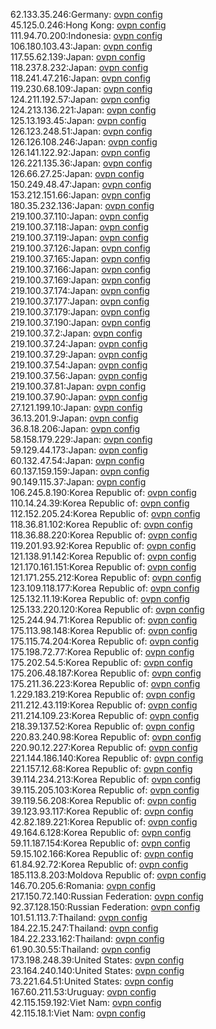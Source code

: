 62.133.35.246:Germany: [ovpn config](vpn/62_133_35_246.ovpn)  
45.125.0.246:Hong Kong: [ovpn config](vpn/45_125_0_246.ovpn)  
111.94.70.200:Indonesia: [ovpn config](vpn/111_94_70_200.ovpn)  
106.180.103.43:Japan: [ovpn config](vpn/106_180_103_43.ovpn)  
117.55.62.139:Japan: [ovpn config](vpn/117_55_62_139.ovpn)  
118.237.8.232:Japan: [ovpn config](vpn/118_237_8_232.ovpn)  
118.241.47.216:Japan: [ovpn config](vpn/118_241_47_216.ovpn)  
119.230.68.109:Japan: [ovpn config](vpn/119_230_68_109.ovpn)  
124.211.192.57:Japan: [ovpn config](vpn/124_211_192_57.ovpn)  
124.213.136.221:Japan: [ovpn config](vpn/124_213_136_221.ovpn)  
125.13.193.45:Japan: [ovpn config](vpn/125_13_193_45.ovpn)  
126.123.248.51:Japan: [ovpn config](vpn/126_123_248_51.ovpn)  
126.126.108.246:Japan: [ovpn config](vpn/126_126_108_246.ovpn)  
126.141.122.92:Japan: [ovpn config](vpn/126_141_122_92.ovpn)  
126.221.135.36:Japan: [ovpn config](vpn/126_221_135_36.ovpn)  
126.66.27.25:Japan: [ovpn config](vpn/126_66_27_25.ovpn)  
150.249.48.47:Japan: [ovpn config](vpn/150_249_48_47.ovpn)  
153.212.151.66:Japan: [ovpn config](vpn/153_212_151_66.ovpn)  
180.35.232.136:Japan: [ovpn config](vpn/180_35_232_136.ovpn)  
219.100.37.110:Japan: [ovpn config](vpn/219_100_37_110.ovpn)  
219.100.37.118:Japan: [ovpn config](vpn/219_100_37_118.ovpn)  
219.100.37.119:Japan: [ovpn config](vpn/219_100_37_119.ovpn)  
219.100.37.126:Japan: [ovpn config](vpn/219_100_37_126.ovpn)  
219.100.37.165:Japan: [ovpn config](vpn/219_100_37_165.ovpn)  
219.100.37.166:Japan: [ovpn config](vpn/219_100_37_166.ovpn)  
219.100.37.169:Japan: [ovpn config](vpn/219_100_37_169.ovpn)  
219.100.37.174:Japan: [ovpn config](vpn/219_100_37_174.ovpn)  
219.100.37.177:Japan: [ovpn config](vpn/219_100_37_177.ovpn)  
219.100.37.179:Japan: [ovpn config](vpn/219_100_37_179.ovpn)  
219.100.37.190:Japan: [ovpn config](vpn/219_100_37_190.ovpn)  
219.100.37.2:Japan: [ovpn config](vpn/219_100_37_2.ovpn)  
219.100.37.24:Japan: [ovpn config](vpn/219_100_37_24.ovpn)  
219.100.37.29:Japan: [ovpn config](vpn/219_100_37_29.ovpn)  
219.100.37.54:Japan: [ovpn config](vpn/219_100_37_54.ovpn)  
219.100.37.56:Japan: [ovpn config](vpn/219_100_37_56.ovpn)  
219.100.37.81:Japan: [ovpn config](vpn/219_100_37_81.ovpn)  
219.100.37.90:Japan: [ovpn config](vpn/219_100_37_90.ovpn)  
27.121.199.10:Japan: [ovpn config](vpn/27_121_199_10.ovpn)  
36.13.201.9:Japan: [ovpn config](vpn/36_13_201_9.ovpn)  
36.8.18.206:Japan: [ovpn config](vpn/36_8_18_206.ovpn)  
58.158.179.229:Japan: [ovpn config](vpn/58_158_179_229.ovpn)  
59.129.44.173:Japan: [ovpn config](vpn/59_129_44_173.ovpn)  
60.132.47.54:Japan: [ovpn config](vpn/60_132_47_54.ovpn)  
60.137.159.159:Japan: [ovpn config](vpn/60_137_159_159.ovpn)  
90.149.115.37:Japan: [ovpn config](vpn/90_149_115_37.ovpn)  
106.245.8.190:Korea Republic of: [ovpn config](vpn/106_245_8_190.ovpn)  
110.14.24.39:Korea Republic of: [ovpn config](vpn/110_14_24_39.ovpn)  
112.152.205.24:Korea Republic of: [ovpn config](vpn/112_152_205_24.ovpn)  
118.36.81.102:Korea Republic of: [ovpn config](vpn/118_36_81_102.ovpn)  
118.36.88.220:Korea Republic of: [ovpn config](vpn/118_36_88_220.ovpn)  
119.201.93.92:Korea Republic of: [ovpn config](vpn/119_201_93_92.ovpn)  
121.138.91.142:Korea Republic of: [ovpn config](vpn/121_138_91_142.ovpn)  
121.170.161.151:Korea Republic of: [ovpn config](vpn/121_170_161_151.ovpn)  
121.171.255.212:Korea Republic of: [ovpn config](vpn/121_171_255_212.ovpn)  
123.109.118.177:Korea Republic of: [ovpn config](vpn/123_109_118_177.ovpn)  
125.132.11.19:Korea Republic of: [ovpn config](vpn/125_132_11_19.ovpn)  
125.133.220.120:Korea Republic of: [ovpn config](vpn/125_133_220_120.ovpn)  
125.244.94.71:Korea Republic of: [ovpn config](vpn/125_244_94_71.ovpn)  
175.113.98.148:Korea Republic of: [ovpn config](vpn/175_113_98_148.ovpn)  
175.115.74.204:Korea Republic of: [ovpn config](vpn/175_115_74_204.ovpn)  
175.198.72.77:Korea Republic of: [ovpn config](vpn/175_198_72_77.ovpn)  
175.202.54.5:Korea Republic of: [ovpn config](vpn/175_202_54_5.ovpn)  
175.206.48.187:Korea Republic of: [ovpn config](vpn/175_206_48_187.ovpn)  
175.211.36.223:Korea Republic of: [ovpn config](vpn/175_211_36_223.ovpn)  
1.229.183.219:Korea Republic of: [ovpn config](vpn/1_229_183_219.ovpn)  
211.212.43.119:Korea Republic of: [ovpn config](vpn/211_212_43_119.ovpn)  
211.214.109.23:Korea Republic of: [ovpn config](vpn/211_214_109_23.ovpn)  
218.39.137.52:Korea Republic of: [ovpn config](vpn/218_39_137_52.ovpn)  
220.83.240.98:Korea Republic of: [ovpn config](vpn/220_83_240_98.ovpn)  
220.90.12.227:Korea Republic of: [ovpn config](vpn/220_90_12_227.ovpn)  
221.144.186.140:Korea Republic of: [ovpn config](vpn/221_144_186_140.ovpn)  
221.157.12.68:Korea Republic of: [ovpn config](vpn/221_157_12_68.ovpn)  
39.114.234.213:Korea Republic of: [ovpn config](vpn/39_114_234_213.ovpn)  
39.115.205.103:Korea Republic of: [ovpn config](vpn/39_115_205_103.ovpn)  
39.119.56.208:Korea Republic of: [ovpn config](vpn/39_119_56_208.ovpn)  
39.123.93.117:Korea Republic of: [ovpn config](vpn/39_123_93_117.ovpn)  
42.82.189.221:Korea Republic of: [ovpn config](vpn/42_82_189_221.ovpn)  
49.164.6.128:Korea Republic of: [ovpn config](vpn/49_164_6_128.ovpn)  
59.11.187.154:Korea Republic of: [ovpn config](vpn/59_11_187_154.ovpn)  
59.15.102.166:Korea Republic of: [ovpn config](vpn/59_15_102_166.ovpn)  
61.84.92.72:Korea Republic of: [ovpn config](vpn/61_84_92_72.ovpn)  
185.113.8.203:Moldova Republic of: [ovpn config](vpn/185_113_8_203.ovpn)  
146.70.205.6:Romania: [ovpn config](vpn/146_70_205_6.ovpn)  
217.150.72.140:Russian Federation: [ovpn config](vpn/217_150_72_140.ovpn)  
92.37.128.150:Russian Federation: [ovpn config](vpn/92_37_128_150.ovpn)  
101.51.113.7:Thailand: [ovpn config](vpn/101_51_113_7.ovpn)  
184.22.15.247:Thailand: [ovpn config](vpn/184_22_15_247.ovpn)  
184.22.233.162:Thailand: [ovpn config](vpn/184_22_233_162.ovpn)  
61.90.30.55:Thailand: [ovpn config](vpn/61_90_30_55.ovpn)  
173.198.248.39:United States: [ovpn config](vpn/173_198_248_39.ovpn)  
23.164.240.140:United States: [ovpn config](vpn/23_164_240_140.ovpn)  
73.221.64.51:United States: [ovpn config](vpn/73_221_64_51.ovpn)  
167.60.211.53:Uruguay: [ovpn config](vpn/167_60_211_53.ovpn)  
42.115.159.192:Viet Nam: [ovpn config](vpn/42_115_159_192.ovpn)  
42.115.18.1:Viet Nam: [ovpn config](vpn/42_115_18_1.ovpn)  
